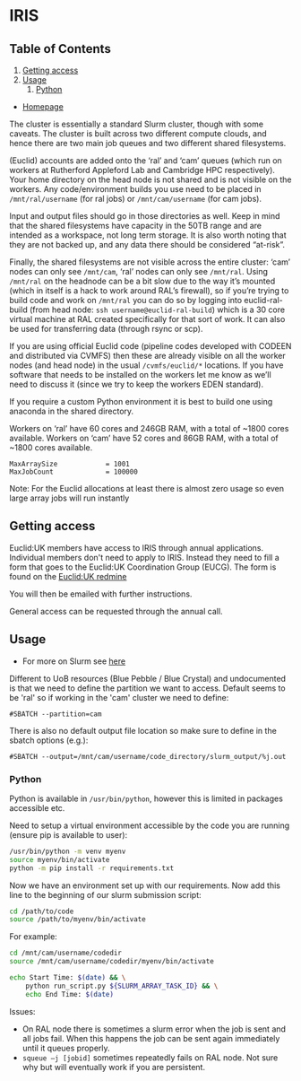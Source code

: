 # IRIS

<!--BEGIN TOC-->
## Table of Contents
1. [Getting access](#getting-access)
2. [Usage](#usage)
    1. [Python](#python)

<!--END TOC-->

- [Homepage](https://www.iris.ac.uk/)

The cluster is essentially a standard Slurm cluster, though with some caveats. The cluster is built across two different compute clouds, and hence there are two main job queues and two different shared filesystems.

(Euclid) accounts are added onto the ‘ral’ and ‘cam’ queues (which run on workers at Rutherford Appleford Lab and Cambridge HPC respectively). Your home directory on the head node is not shared and is not visible on the workers.
Any code/environment builds you use need to be placed in `/mnt/ral/username` (for ral jobs) or `/mnt/cam/username` (for cam jobs).

Input and output files should go in those directories as well. Keep in mind that the shared filesystems have capacity in the 50TB range and are intended as a workspace, not long term storage. It is also worth noting that they are not backed up, and any data there should be considered “at-risk”.

Finally, the shared filesystems are not visible across the entire cluster: ‘cam’ nodes can only see `/mnt/cam`, ‘ral’ nodes can only see `/mnt/ral`. Using `/mnt/ral` on the headnode can be a bit slow due to the way it’s mounted (which in itself is a hack to work around RAL’s firewall), so if you’re trying to build code and work on `/mnt/ral` you can do so by logging into euclid-ral-build (from head node: `ssh username@euclid-ral-build`) which is a 30 core virtual machine at RAL created specifically for that sort of work. It can also be used for transferring data (through rsync or scp).

If you are using official Euclid code (pipeline codes developed with CODEEN and distributed via CVMFS) then these are already visible on all the worker nodes (and head node) in the usual `/cvmfs/euclid/*` locations. If you have software that needs to be installed on the workers let me know as we’ll need to discuss it (since we try to keep the workers EDEN standard).

If you require a custom Python environment it is best to build one using anaconda in the shared directory.

Workers on ‘ral’ have 60 cores and 246GB RAM, with a total of ~1800 cores available. Workers on ‘cam’ have 52 cores and 86GB RAM, with a total of ~1800 cores available.

```
MaxArraySize            = 1001
MaxJobCount             = 100000
```

Note: For the Euclid allocations at least there is almost zero usage so even large array jobs will run instantly

## Getting access <a id="toc-tag-mdtoc" name="getting-access"></a>

Euclid:UK members have access to IRIS through annual applications. Individual members don't need to apply to IRIS. Instead they need to fill a form that goes to the Euclid:UK Coordination Group (EUCG). The form is found on the [Euclid:UK redmine](https://euclid.roe.ac.uk/projects/euclid-uk/wiki)

You will then be emailed with further instructions.

General access can be requested through the annual call.

## Usage <a id="toc-tag-mdtoc" name="usage"></a>

- For more on Slurm see [here](../general/slurm.md)

Different to UoB resources (Blue Pebble / Blue Crystal) and undocumented is that we need to define the partition we want to access. Default seems to be 'ral' so if working in the 'cam' cluster we need to define:

```
#SBATCH --partition=cam
```

There is also no default output file location so make sure to define in the sbatch options (e.g.):

```
#SBATCH --output=/mnt/cam/username/code_directory/slurm_output/%j.out
```

### Python <a id="toc-tag-mdtoc" name="python"></a>

Python is available in `/usr/bin/python`, however this is limited in packages accessible etc.

Need to setup a virtual environment accessible by the code you are running (ensure pip is available to user):

```bash
/usr/bin/python -m venv myenv
source myenv/bin/activate
python -m pip install -r requirements.txt
```

Now we have an environment set up with our requirements. Now add this line to the beginning of our slurm submission script:

```bash
cd /path/to/code
source /path/to/myenv/bin/activate
```

For example:

```bash
cd /mnt/cam/username/codedir
source /mnt/cam/username/codedir/myenv/bin/activate

echo Start Time: $(date) && \
    python run_script.py ${SLURM_ARRAY_TASK_ID} && \
    echo End Time: $(date)
```

Issues:

- On RAL node there is sometimes a slurm error when the job is sent and all jobs fail. When this happens the job can be sent again immediately until it queues properly.
- `squeue –j [jobid]` sometimes repeatedly fails on RAL node. Not sure why but will eventually work if you are persistent.
